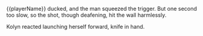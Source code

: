 {{playerName}} ducked, and the man squeezed the trigger. But one second too slow, so the shot, though deafening, hit the wall harmlessly.

Kolyn reacted launching herself forward, knife in hand.
